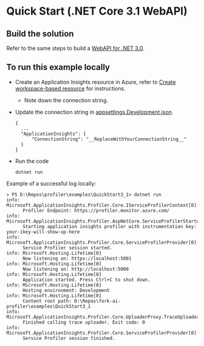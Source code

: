 # Quick Start (.NET Core 3.1 WebAPI)

## Build the solution

Refer to the same steps to build a [WebAPI for .NET 3.0](../QuickStart3_0/Readme.md).

## To run this example locally

* Create an Application Insights resource in Azure, refer to [Create workspace-based resource](https://docs.microsoft.com/en-us/azure/azure-monitor/app/create-workspace-resource) for instructions.
  * Note down the connection string.

* Update the connection string in [appsettings.Development.json](appsettings.Development.json).

  ```jsonc
  {
    ...
    "ApplicationInsights": {
        "ConnectionString": "__ReplaceWithYourConnectionString__"
    }
  }
  ```

* Run the code

  ```shell
  dotnet run
  ```

Example of a successful log locally:

```shell
> PS D:\Repos\profiler\examples\QuickStart3_1> dotnet run
info: Microsoft.ApplicationInsights.Profiler.Core.IServiceProfilerContext[0]
      Profiler Endpoint: https://profiler.monitor.azure.com/
info: Microsoft.ApplicationInsights.Profiler.AspNetCore.ServiceProfilerStartupFilter[0]
      Starting application insights profiler with instrumentation key: your-ikey-will-show-up-here
info: Microsoft.ApplicationInsights.Profiler.Core.ServiceProfilerProvider[0]
      Service Profiler session started.
info: Microsoft.Hosting.Lifetime[0]
      Now listening on: https://localhost:5001
info: Microsoft.Hosting.Lifetime[0]
      Now listening on: http://localhost:5000
info: Microsoft.Hosting.Lifetime[0]
      Application started. Press Ctrl+C to shut down.
info: Microsoft.Hosting.Lifetime[0]
      Hosting environment: Development
info: Microsoft.Hosting.Lifetime[0]
      Content root path: D:\Repos\fork-ai-profiler\examples\QuickStart3_1
info: Microsoft.ApplicationInsights.Profiler.Core.UploaderProxy.TraceUploaderProxy[0]
      Finished calling trace uploader. Exit code: 0
info: Microsoft.ApplicationInsights.Profiler.Core.ServiceProfilerProvider[0]
      Service Profiler session finished.
```
